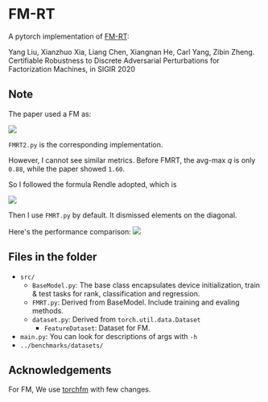 # FM-RT

A pytorch implementation of [FM-RT](http://arxiv.org/abs/1911.02752):

Yang Liu, Xianzhuo Xia, Liang Chen, Xiangnan He, Carl Yang, Zibin Zheng. Certifiable Robustness to Discrete Adversarial Perturbations for Factorization Machines, in SIGIR 2020


## Note

The paper used a FM as: 

![](https://img-blog.csdnimg.cn/20200813213411248.png#pic_center)

`FMRT2.py` is the corresponding implementation.

However, I cannot see similar metrics. Before FMRT, the avg-max $q$ is only `0.88`, while the paper showed `1.60`.  

So I followed the formula Rendle adopted, which is

![](https://img-blog.csdnimg.cn/20200813213353416.png#pic_center)

Then I use `FMRT.py` by default. It dismissed elements on the diagonal.

Here's the performance comparison:
![](https://img-blog.csdnimg.cn/20200813210408734.png) 

## Files in the folder
- `src/`
    - `BaseModel.py`: The base class encapsulates device initialization, train & test tasks for rank, classification and regression.
    - `FMRT.py`: Derived from BaseModel. Include training and evaling methods.
    - `dataset.py`: Derived from `torch.util.data.Dataset`
        - `FeatureDataset`: Dataset for FM.
- `main.py`: You can look for descriptions of args with `-h` 
- `../benchmarks/datasets/`

## Acknowledgements

For FM, We use [torchfm](https://github.com/rixwew/pytorch-fm/) with few changes.  
